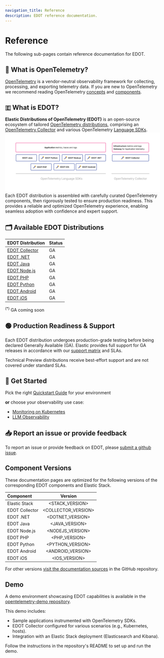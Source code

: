 ```yaml
---
navigation_title: Reference
description: EDOT reference documentation.
---
```


# Reference

The following sub-pages contain reference documentation for EDOT.

## 🔭 What is OpenTelemetry?
[OpenTelemetry](https://opentelemetry.io/docs/) is a vendor-neutral observability framework for collecting, processing, and exporting telemetry data. If you are new to OpenTelemetry we recommend reading OpenTelemetry [concepts](https://opentelemetry.io/docs/concepts/) and [components](https://opentelemetry.io/docs/concepts/components/).

## 🇪 What is EDOT?

**Elastic Distributions of OpenTelemetry (EDOT)** is an open-source ecosystem of tailored [OpenTelemetry distributions](https://opentelemetry.io/docs/concepts/distributions/), comprising an [OpenTelemetry Collector](https://opentelemetry.io/docs/collector/) and various OpenTelemetry [Language SDKs](https://opentelemetry.io/docs/languages/).
![EDOT-Distributions](./images/EDOT-SDKs-Collector.png)
Each EDOT distribution is assembled with carefully curated OpenTelemetry components, then rigorously tested to ensure production readiness. This provides a reliable and optimized OpenTelemetry experience, enabling seamless adoption with confidence and expert support.

## 🗂️ Available EDOT Distributions

| EDOT Distribution | Status |
|:-------------------|:---------------|
| [EDOT Collector](./edot-collector/index) | GA |
| [EDOT .NET](./edot-sdks/dotnet/index) | GA |
| [EDOT Java](./edot-sdks/java/index) | GA |
| [EDOT Node.js](./edot-sdks/nodejs/index) | GA |
| [EDOT PHP](./edot-sdks/php/index) | GA |
| [EDOT Python](./edot-sdks/python/index) | GA |
| [EDOT Android](https://www.elastic.co/guide/en/apm/agent/android/current/intro.html) | GA |
| [EDOT iOS](https://www.elastic.co/guide/en/apm/agent/swift/current/intro.html) | GA |

<sup>(*)</sup> GA coming soon

## 🟢 Production Readiness & Support

Each EDOT distribution undergoes production-grade testing before being declared Generally Available (GA). Elastic provides full support for GA releases in accordance with our [support matrix](https://www.elastic.co/support/matrix) and SLAs.

Technical Preview distributions receive best-effort support and are not covered under standard SLAs.

## 🚀 Get Started

Pick the right [Quickstart Guide](./quickstart/index) for your environment

**or** choose your observability use case:

- [Monitoring on Kubernetes](./use-cases/kubernetes/index)
- [LLM Observability](./use-cases/llm/index)

## 📥 Report an issue or provide feedback
To report an issue or provide feedback on EDOT, please [submit a github issue](https://github.com/elastic/opentelemetry/issues/new/choose).

## Component Versions

These documentation pages are optimized for the following versions of the corresponding EDOT components and Elastic Stack.

| Component | Version |
|:---|:---:|
|Elastic Stack | <STACK_VERSION> |
|EDOT Collector| <COLLECTOR_VERSION> |
|EDOT .NET| <DOTNET_VERSION> |
|EDOT Java| <JAVA_VERSION> |
|EDOT Node.js| <NODEJS_VERSION> |
|EDOT PHP| <PHP_VERSION> |
|EDOT Python| <PYTHON_VERSION> |
|EDOT Android| <ANDROID_VERSION> |
|EDOT iOS| <IOS_VERSION> |

For other versions [visit the documentation sources](https://github.com/elastic/opentelemetry/tags) in the GitHub repository.

## Demo

A demo environment showcasing EDOT capabilities is available in the [opentelemetry-demo repository](https://github.com/elastic/opentelemetry-demo).

This demo includes:

*   Sample applications instrumented with OpenTelemetry SDKs.
*   EDOT Collector configured for various scenarios (e.g., Kubernetes, hosts).
*   Integration with an Elastic Stack deployment (Elasticsearch and Kibana).

Follow the instructions in the repository's README to set up and run the demo.